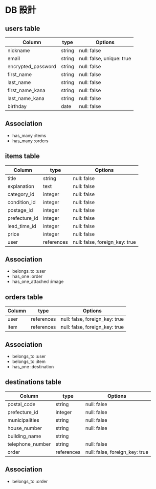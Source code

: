 # DB 設計

## users table

| Column             | type   | Options                   |
|--------------------|--------|---------------------------|
| nickname           | string | null: false               |
| email              | string | null: false, unique: true |
| encrypted_password | string | null: false               |
| first_name         | string | null: false               |
| last_name          | string | null: false               |
| first_name_kana    | string | null: false               |
| last_name_kana     | string | null: false               |
| birthday           | date   | null: false               |

## Association

* has_many :items
* has_many :orders

## items table

| Column           | type       | Options                        |
|------------------|------------|--------------------------------|
| title            | string     | null: false                    |
| explanation      | text       | null: false                    |
| category_id      | integer    | null: false                    |
| condition_id     | integer    | null: false                    |
| postage_id       | integer    | null: false                    |
| prefecture_id    | integer    | null: false                    |
| lead_time_id     | integer    | null: false                    |
| price            | integer    | null: false                    |
| user             | references | null: false, foreign_key: true |

## Association

* belongs_to :user
* has_one :order
* has_one_attached :image

## orders table

| Column | type       | Options                        |
|--------|------------|--------------------------------|
|user    | references | null: false, foreign_key: true |
|item    | references | null: false, foreign_key: true |

## Association

* belongs_to :user
* belongs_to :item
* has_one :destination

## destinations table

| Column           | type       | Options                        |
|------------------|------------|--------------------------------|
| postal_code      | string     | null: false                    |
| prefecture_id    | integer    | null: false                    |
| municipalities   | string     | null: false                    |
| house_number     | string     | null: false                    |
| building_name    | string     |                                |
| telephone_number | string     | null: false                    |
| order            | references | null: false, foreign_key: true |

## Association

* belongs_to :order
